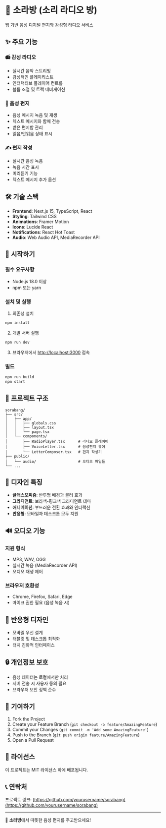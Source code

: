 # 🎵 소라방 (소리 라디오 방)

웹 기반 음성 디지털 편지와 감성형 라디오 서비스

## ✨ 주요 기능

### 📻 감성 라디오
- 실시간 음악 스트리밍
- 감성적인 플레이리스트
- 인터랙티브 플레이어 컨트롤
- 볼륨 조절 및 트랙 네비게이션

### 💌 음성 편지
- 음성 메시지 녹음 및 재생
- 텍스트 메시지와 함께 전송
- 받은 편지함 관리
- 읽음/안읽음 상태 표시

### ✍️ 편지 작성
- 실시간 음성 녹음
- 녹음 시간 표시
- 미리듣기 기능
- 텍스트 메시지 추가 옵션

## 🛠 기술 스택

- **Frontend**: Next.js 15, TypeScript, React
- **Styling**: Tailwind CSS
- **Animations**: Framer Motion
- **Icons**: Lucide React
- **Notifications**: React Hot Toast
- **Audio**: Web Audio API, MediaRecorder API

## 🚀 시작하기

### 필수 요구사항
- Node.js 18.0 이상
- npm 또는 yarn

### 설치 및 실행

1. 의존성 설치
```bash
npm install
```

2. 개발 서버 실행
```bash
npm run dev
```

3. 브라우저에서 [http://localhost:3000](http://localhost:3000) 접속

### 빌드

```bash
npm run build
npm start
```

## 📁 프로젝트 구조

```
sorabang/
├── src/
│   ├── app/
│   │   ├── globals.css
│   │   ├── layout.tsx
│   │   └── page.tsx
│   └── components/
│       ├── RadioPlayer.tsx      # 라디오 플레이어
│       ├── VoiceLetter.tsx      # 음성편지 뷰어
│       └── LetterComposer.tsx   # 편지 작성기
├── public/
│   └── audio/                   # 오디오 파일들
└── ...
```

## 🎨 디자인 특징

- **글래스모피즘**: 반투명 배경과 블러 효과
- **그라디언트**: 보라색-핑크색 그라디언트 테마
- **애니메이션**: 부드러운 전환 효과와 인터랙션
- **반응형**: 모바일과 데스크톱 모두 지원

## 🔊 오디오 기능

### 지원 형식
- MP3, WAV, OGG
- 실시간 녹음 (MediaRecorder API)
- 오디오 재생 제어

### 브라우저 호환성
- Chrome, Firefox, Safari, Edge
- 마이크 권한 필요 (음성 녹음 시)

## 📱 반응형 디자인

- 모바일 우선 설계
- 태블릿 및 데스크톱 최적화
- 터치 친화적 인터페이스

## 🔒 개인정보 보호

- 음성 데이터는 로컬에서만 처리
- 서버 전송 시 사용자 동의 필요
- 브라우저 보안 정책 준수

## 🤝 기여하기

1. Fork the Project
2. Create your Feature Branch (`git checkout -b feature/AmazingFeature`)
3. Commit your Changes (`git commit -m 'Add some AmazingFeature'`)
4. Push to the Branch (`git push origin feature/AmazingFeature`)
5. Open a Pull Request

## 📄 라이선스

이 프로젝트는 MIT 라이선스 하에 배포됩니다.

## 📞 연락처

프로젝트 링크: [https://github.com/yourusername/sorabang](https://github.com/yourusername/sorabang)

---

💝 **소라방**에서 따뜻한 음성 편지를 주고받으세요!
